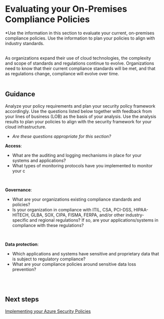 # Evaluating your On-Premises Compliance Policies
*Use the information in this section to evaluate your current, on-premises compliance policies. Use the information to plan your policies to align with industry standards.
<br />
<br />

As organizations expand their use of cloud technologies, the complexity and scope of standards and regulations continue to evolve. Organizations need to know that their current compliance standards will be met, and that as regulations change, compliance will evolve over time. 
<br />
<br />

## Guidance 
Analyze your policy requirements and plan your security policy framework accordingly. Use the questions listed below together with feedback from your lines of business (LOB) as the basis of your analysis. Use the analysis results to plan your policies to align with the security framework for your cloud infrastructure.

- *Are these questions appropriate for this section?*

**Access**:
- What are the auditing and logging mechanisms in place for your systems and applications? 
- What types of monitoring protocols have you implemented to monitor your c 
<br />

**Governance**:
- What are your organizations existing compliance standards and policies? 
- Is your organization in compliance with ITIL, CSA, PCI-DSS, HIPAA-HITECH, GLBA, SOX, CIPA, FISMA, FERPA, and/or other industry-specific and regional regulations? If so, are your applications/systems in compliance with these regulations? 
<br />

**Data protection**:
- Which applications and systems have sensitive and proprietary data that is subject to regulatory compliance? 
- What are your compliance policies around sensitive data loss prevention? 
<br />
<br />

## Next steps
[Implementing your Azure Security Policies](2.0-Implementing-your-Azure-Security-Policies.md)
